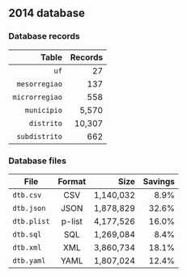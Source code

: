 ## 2014 database

### Database records

|          Table | Records |
| --------------:| -------:|
|           `uf` |      27 |
|  `mesorregiao` |     137 |
| `microrregiao` |     558 |
|    `municipio` |   5,570 |
|     `distrito` |  10,307 |
|  `subdistrito` |     662 |

### Database files

| File        | Format |      Size | Savings |
| ----------- |:------:| ---------:| -------:|
| `dtb.csv`   | CSV    | 1,140,032 |    8.9% |
| `dtb.json`  | JSON   | 1,878,829 |   32.6% |
| `dtb.plist` | p-list | 4,177,526 |   16.0% |
| `dtb.sql`   | SQL    | 1,269,084 |    8.4% |
| `dtb.xml`   | XML    | 3,860,734 |   18.1% |
| `dtb.yaml`  | YAML   | 1,807,024 |   12.4% |
